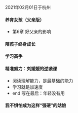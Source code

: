 2021年02月01日于杭州

#### 养育女孩（父亲版）
  - 第6章 好父亲的影响
#### 陪孩子终身成长
#### 学习高手
#### 精准努力：刘媛媛的逆袭课
  - 阅读理解能力，是最基础的能力
  - 学习就是加速度
  - end 写在最后：年轻没有用
#### 我不惧怕成为这样“强硬”的姑娘
  
